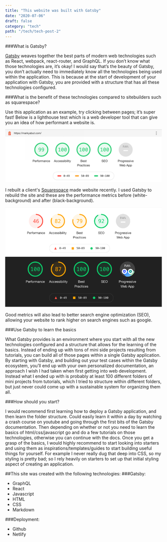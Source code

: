 ```yaml
---
title: "This website was built with Gatsby"
date: "2020-07-06"
draft: false
category: "tech"
path: "/tech/tech-post-2"
---
```


###What is Gatsby?

<a target="_blank" href="https://www.gatsbyjs.com/">Gatsby</a> weaves together the best parts of modern web technologies such as React, webpack, react-router, and GraphQL. If you don’t know what those technologies are, it’s okay! I would say that’s the beauty of Gatsby, you don’t actually need to immediately know all the technologies being used within the application. This is because at the start of development of your application with Gatsby, you are provided with a structure that has all these technologies configured.

###What is the benefit of these technologies compared to sitebuilders such as squarespace?

Use this application as an example, try clicking between pages; it’s super fast! Below is a lighthouse test which is a web developer tool that can give you an idea of how performant a website is.

![pic](./lighthouse.png)

I rebuilt a client's <a target="_blank" href="https://www.squarespace.com/">Squarespace</a> made website recently. I used Gatsby to rebuild the site and these are the performance metrics before (white-background) and after (black-background).

![pic2](./before.png)
![pic3](./after.png)

Good metrics will also lead to better search engine optimization (SEO), allowing your website to rank higher on search engines such as google.

###Use Gatsby to learn the basics

What Gatsby provides is an environment where you start with all the new technologies configured and a structure that allows for the learning of the basics. Instead of ending up with tons of mini side projects resulting from tutorials, you can build all of those pages within a single Gatsby application. By starting with Gatsby, and building out your test cases within the Gatsby ecosystem, you’ll end up with your own personalized documentation, an approach I wish I had taken when first getting into web development. Instead what I ended up with is probably at least 100 different folders of mini projects from tutorials, which I tried to structure within different folders, but just never could come up with a sustainable system for organizing them all.

###How should you start?

I would recommend first learning how to deploy a Gatsby application, and then learn the folder structure. Could easily learn it within a day by watching a crash course on youtube and going through the first bits of the Gatsby documentation. Then depending on whether or not you need to learn the basics of html/css/javascript go and do a few tutorials on those technologies, otherwise you can continue with the docs. Once you get a grasp of the basics, I would highly recommend to start looking into starters and using them as inspirations/templates/guides to start building useful things for yourself. For example I never really dug that deep into CSS, so my styling is pretty bad; so I rely heavily on starters to set up that initial styling aspect of creating an application.

##This site was created with the following technologies:
###Gatsby:

- GraphQL
- React
- Javascript
- HTML
- CSS
- Markdown

###Deployment:

- Github
- Netlify
